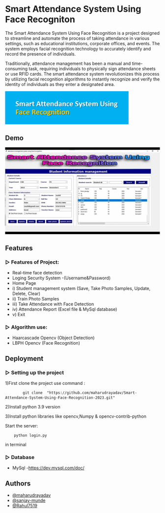 
# Smart Attendance System Using Face Recogniton

The Smart Attendance System Using Face Recognition is a project designed to streamline and automate the process of taking attendance in various settings, such as educational institutions, corporate offices, and events. The system employs facial recognition technology to accurately identify and record the presence of individuals.

Traditionally, attendance management has been a manual and time-consuming task, requiring individuals to physically sign attendance sheets or use RFID cards. The smart attendance system revolutionizes this process by utilizing facial recognition algorithms to instantly recognize and verify the identity of individuals as they enter a designated area.

![Logo](https://github.com/maharudrayadav/Smart-Attendance-System-Using-Face-Recognition-2023/blob/main/Images_GUI/smart.png)

## Demo

![Attendance gif](https://github.com/maharudrayadav/Smart-Attendance-System-Using-Face-Recognition-2023/blob/main/Images_GUI/Attendance%20gif.gif)


## Features

### ▷ Features of Project:

- Real-time face detection
- Loging Security System
-(Username&Password)
- Home Page
-   i) Student management system (Save, Take Photo Samples, Update, Delete, Clear) 
-   ii) Train Photo Samples 
-   iii) Take Attendance with Face Detection 
-   iv) Attendance Report (Excel file & MySql database) 
-   v) Exit


### ▷ Algorithm use:

- Haarcascade Opencv (Object Detection)
- LBPH Opencv (Face Recognition)

## Deployment

### ▷ Setting up the project
1)First clone the project use command :

            git clone  "https://github.com/maharudrayadav/Smart-Attendance-System-Using-Face-Recognition-2023.git"

2)Install python 3.9 version

3)Install python libraries like opencv,Numpy & opencv-contrib-python

Start the server:

        python login.py
        
in terminal

### ▷ Database

- MySql
  -https://dev.mysql.com/doc/


## Authors
- [@maharudrayadav](https://github.com/maharudrayadav)
- [@sanjay-munde](https://github.com/sanjay-munde)
- [@Rahul7519](https://github.com/Rahul7519)

